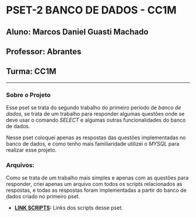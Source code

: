 # PSET-2 BANCO DE DADOS - CC1M

## Aluno: Marcos Daniel Guasti Machado
## Professor: Abrantes 
## Turma: CC1M

----------------------------------------------------------------------------------

### Sobre o Projeto

Esse pset se trata do segundo trabalho do primeiro período de *banco de dados*, se trata de um trabalho para responder algumas questões onde se deve usar o comando *SELECT* e algumas outras funcionalidades do banco de dados. 

Nesse pset coloquei apenas as respostas das questões implementadas no banco de dados, e como tenho mais familiaridade utilizei o *MYSQL* para realizar esse projeto.

### Arquivos:
Como se trata de um trabalho mais simples e apenas com as questões para responder, criei apenas um arquivo com todos os scripts relacionados as respostas, e todas as respostas foram implementadas a partir do banco de dados criado no primeiro pset.

* **[LINK SCRIPTS](chttps://github.com/danielguasti/uvv_bd_1_cc1m/blob/main/quest%C3%B5es.SQL):** Links dos scripts desse pset.